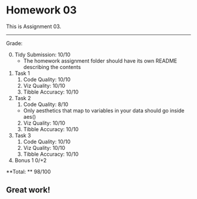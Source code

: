 # Homework 03

This is Assignment 03. 

---
Grade:

0. Tidy Submission: 10/10
   - The homework assignment folder should have its own README describing the contents
1. Task 1
   1. Code Quality: 10/10
   2. Viz Quality: 10/10
   3. Tibble Accuracy: 10/10
2. Task 2
   1. Code Quality: 8/10
     - Only aesthetics that map to variables in your data should go inside aes()
   2. Viz Quality: 10/10
   3. Tibble Accuracy: 10/10
3. Task 3
   1. Code Quality: 10/10
   2. Viz Quality: 10/10
   3. Tibble Accuracy: 10/10
4. Bonus 1 0/+2
   
**Total: ** 98/100

Great work!
---

